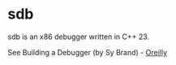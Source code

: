 sdb
===========

sdb is an x86 debugger written in C++ 23. 

See Building a Debugger (by Sy Brand) - [Oreilly](https://learning.oreilly.com/library/view/building-a-debugger/9798341620087/)
